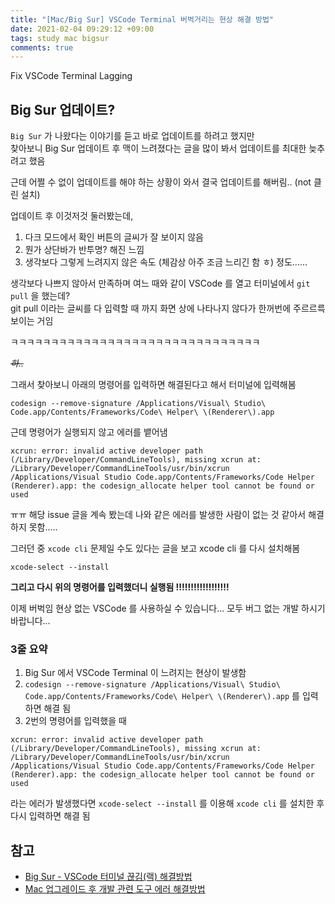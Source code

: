 ```yaml
---
title: "[Mac/Big Sur] VSCode Terminal 버벅거리는 현상 해결 방법"
date: 2021-02-04 09:29:12 +09:00
tags: study mac bigsur
comments: true
---
```


Fix VSCode Terminal Lagging

## Big Sur 업데이트?

`Big Sur` 가 나왔다는 이야기를 듣고 바로 업데이트를 하려고 했지만<br />
찾아보니 Big Sur 업데이트 후 맥이 느려졌다는 글을 많이 봐서 업데이트를 최대한 늦추려고 했음

근데 어쩔 수 없이 업데이트를 해야 하는 상황이 와서 결국 업데이트를 해버림.. (not 클린 설치)

업데이트 후 이것저것 둘러봤는데,

1. 다크 모드에서 확인 버튼의 글씨가 잘 보이지 않음
2. 뭔가 상단바가 반투명? 해진 느낌
3. 생각보다 그렇게 느려지지 않은 속도 (체감상 아주 조금 느리긴 함 ㅎ) 정도......

생각보다 나쁘지 않아서 만족하며 여느 때와 같이 VSCode 를 열고 터미널에서 `git pull` 을 했는데?<br />
git pull 이라는 글씨를 다 입력할 때 까지 화면 상에 나타나지 않다가 한꺼번에 주르르륵 보이는 거임

ㅋㅋㅋㅋㅋㅋㅋㅋㅋㅋㅋㅋㅋㅋㅋㅋㅋㅋㅋㅋㅋㅋㅋㅋㅋㅋㅋㅋㅋㅋㅋ

<i><s>하..</s></i>

그래서 찾아보니 아래의 명령어를 입력하면 해결된다고 해서 터미널에 입력해봄

```
codesign --remove-signature /Applications/Visual\ Studio\ Code.app/Contents/Frameworks/Code\ Helper\ \(Renderer\).app
```

근데 명령어가 실행되지 않고 에러를 뱉어냄

```
xcrun: error: invalid active developer path (/Library/Developer/CommandLineTools), missing xcrun at: /Library/Developer/CommandLineTools/usr/bin/xcrun
/Applications/Visual Studio Code.app/Contents/Frameworks/Code Helper (Renderer).app: the codesign_allocate helper tool cannot be found or used
```

ㅠㅠ 해당 issue 글을 계속 봤는데 나와 같은 에러를 발생한 사람이 없는 것 같아서 해결하지 못함.....

그러던 중 `xcode cli` 문제일 수도 있다는 글을 보고 xcode cli 를 다시 설치해봄

```
xcode-select --install
```

<b>그리고 다시 위의 명령어를 입력했더니 실행됨 !!!!!!!!!!!!!!!!!!</b>

이제 버벅임 현상 없는 VSCode 를 사용하실 수 있습니다... 모두 버그 없는 개발 하시기 바랍니다...

### 3줄 요약

1. Big Sur 에서 VSCode Terminal 이 느려지는 현상이 발생함
2. `codesign --remove-signature /Applications/Visual\ Studio\ Code.app/Contents/Frameworks/Code\ Helper\ \(Renderer\).app` 를 입력하면 해결 됨
3. 2번의 명령어를 입력했을 때

```
xcrun: error: invalid active developer path (/Library/Developer/CommandLineTools), missing xcrun at: /Library/Developer/CommandLineTools/usr/bin/xcrun
/Applications/Visual Studio Code.app/Contents/Frameworks/Code Helper (Renderer).app: the codesign_allocate helper tool cannot be found or used
```

라는 에러가 발생했다면 `xcode-select --install` 를 이용해 `xcode cli` 를 설치한 후 다시 입력하면 해결 됨

## 참고

- [Big Sur - VSCode 터미널 끊김(랙) 해결방법](https://blog2.deliwind.com/20201202/Big-Sur-VSCode-터미널-끊김-랙-해결방법/)
- [Mac 업그레이드 후 개발 관련 도구 에러 해결방법](https://www.hahwul.com/2019/11/18/how-to-fix-xcrun-error-after-macos-update/)
